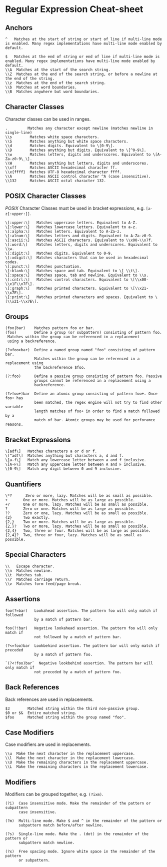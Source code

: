 # Regular Expression Cheat-sheet

## Anchors

    ^   Matches at the start of string or start of line if multi-line mode is enabled. Many regex implementations have multi-line mode enabled by default.

    $   Matches at the end of string or end of line if multi-line mode is enabled. Many regex implementations have multi-line mode enabled by default.
    \\A  Matches at the start of the search string.
    \\Z  Matches at the end of the search string, or before a newline at the end of the string.
    \\z  Matches at the end of the search string.
    \\b  Matches at word boundaries.
    \\B  Matches anywhere but word boundaries.

## Character Classes

Character classes can be used in ranges.

    .         Matches any character except newline (matches newline in single-line)
    \\s        Matches white space characters.
    \\S        Matches anything but white space characters.
    \\d        Matches digits. Equivalent to \[0-9\].
    \\D        Matches anything but digits. Equivalent to \[^0-9\].
    \\w        Matches letters, digits and underscores. Equivalent to \[A-Za-z0-9\_\].
    \\W        Matches anything but letters, digits and underscores.
    \\xff      Matches ASCII hexadecimal character ff.
    \\x{ffff}  Matches UTF-8 hexadecimal character ffff.
    \\A        Matches ASCII control character ^A (case insensitive).
    \\132      Matches ASCII octal character 132.

## POSIX Character Classes

*POSIX* Character Classes must be used in bracket expressions, e.g. `[a-z[:upper:]]`.

    \[:upper:\]   Matches uppercase letters. Equivalent to A-Z.
    \[:lower:\]   Matches lowercase letters. Equivalent to a-z.
    \[:alpha:\]   Matches letters. Equivalent to A-Za-z.
    \[:alnum:\]   Matches letters and digits. Equivalent to A-Za-z0-9.
    \[:ascii:\]   Matches ASCII characters. Equivalent to \\x00-\\x7f.
    \[:word:\]    Matches letters, digits and underscores. Equivalent to \\w.
    \[:digit:\]   Matches digits. Equivalent to 0-9.
    \[:xdigit:\]  Matches characters that can be used in hexadecimal codes.
    \[:punct:\]   Matches punctuation.
    \[:blank:\]   Matches space and tab. Equivalent to \[ \\t\].
    \[:space:\]   Matches space, tab and newline. Equivalent to \\s.
    \[:cntrl:\]   Matches control characters. Equivalent to \[\\x00-\\x1F\\x7F\].
    \[:graph:\]   Matches printed characters. Equivalent to \[\\x21-\\x7E\].
    \[:print:\]   Matches printed characters and spaces. Equivalent to \[\\x21-\\x7E\].

## Groups

    (foo|bar)    Matches pattern foo or bar.
    (foo)        Define a group (or subpattern) consisting of pattern foo.
     Matches within the group can be referenced in a replacement
     using a backreference.

    (?<foo>bar)  Define a named group named "foo" consisting of pattern bar.
    			 Matches within the group can be referenced in a replacement using
    			 the backreference $foo.

    (?:foo)      Define a passive group consisting of pattern foo. Passive
    			 groups cannot be referenced in a replacement using a
    			 backreference.

    (?>foo+)bar  Define an atomic group consisting of pattern foo+. Once foo+ has
    			 been matched, the regex engine will not try to find other variable
    			 length matches of foo+ in order to find a match followed by a
    			 match of bar. Atomic groups may be used for perforamce reasons.

## Bracket Expressions

    \[adf\]   Matches characters a or d or f.
    \[^adf\]  Matches anything but characters a, d and f.
    \[a-f\]   Match any lowercase letter between a and f inclusive.
    \[A-F\]   Match any uppercase letter between A and F inclusive.
    \[0-9\]   Match any digit between 0 and 9 inclusive.

## Quantifiers

    \*?      Zero or more, lazy. Matches will be as small as possible.
    +       One or more. Matches will be as large as possible.
    +?      One or more, lazy. Matches will be as small as possible.
    ?       Zero or one. Matches will be as large as possible.
    ??      Zero or one, lazy. Matches will be as small as possible.
    {2}     Two exactly.
    {2,}    Two or more. Matches will be as large as possible.
    {2,}?   Two or more, lazy. Matches will be as small as possible.
    {2,4}   Two, three or four. Matches will be as large as possible.
    {2,4}?  Two, three or four, lazy. Matches will be as small as possible.

## Special Characters

    \\   Escape character.
    \\n  Matches newline.
    \\t  Matches tab.
    \\r  Matches carriage return.
    \\v  Matches form feed/page break.

## Assertions

    foo(?=bar)   Lookahead assertion. The pattern foo will only match if followed
    			 by a match of pattern bar.

    foo(?!bar)   Negative lookahead assertion. The pattern foo will only match if
    			 not followed by a match of pattern bar.

    (?<=foo)bar  Lookbehind assertion. The pattern bar will only match if preceded
    			 by a match of pattern foo.

    `(?<!foo)bar`  Negative lookbehind assertion. The pattern bar will only match if
    			 not preceded by a match of pattern foo.

## Back References

Back references are used in replacements.

    $3        Matched string within the third non-passive group.
    $0 or $&  Entire matched string.
    $foo      Matched string within the group named "foo".

## Case Modifiers

Case modifiers are used in replacements.

    \\u  Make the next character in the replacement uppercase.
    \\l  Make the next character in the replacement lowercase.
    \\U  Make the remaining characters in the replacement uppercase.
    \\L  Make the remaining characters in the replacement lowercase.

## Modifiers

Modifiers can be grouped together, e.g. `(?ixm)`.

    (?i)  Case insensitive mode. Make the remainder of the pattern or subpattern
    	  case insensitive.

    (?m)  Multi-line mode. Make $ and ^ in the remainder of the pattern or
    	  subpattern match before/after newline.

    (?s)  Single-line mode. Make the . (dot) in the remainder of the pattern or
    	  subpattern match newline.

    (?x)  Free spacing mode. Ignore white space in the remainder of the pattern
    	  or subpattern.
